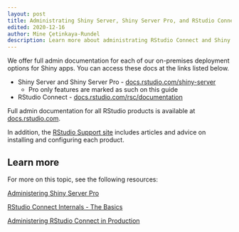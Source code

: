 ```yaml
---
layout: post
title: Administrating Shiny Server, Shiny Server Pro, and RStudio Connect
edited: 2020-12-16
author: Mine Çetinkaya-Rundel
description: Learn more about administrating RStudio Connect and Shiny Server Pro.
---
```


We offer full admin documentation for each of our on-premises deployment options for Shiny apps. You can access these docs at the links listed below.

- Shiny Server and Shiny Server Pro - [docs.rstudio.com/shiny-server](https://docs.rstudio.com/shiny-server/)
  - Pro only features are marked as such on this guide
- RStudio Connect - [docs.rstudio.com/rsc/documentation](https://docs.rstudio.com/rsc/documentation/)

Full admin documentation for all RStudio products is available at [docs.rstudio.com](https://docs.rstudio.com).

In addition, the [RStudio Support site](https://support.rstudio.com) includes articles and advice on installing and configuring each product.

## Learn more

For more on this topic, see the following resources:

[<i class="fas fa-play-circle fa-lg" aria-hidden="true"></i> Administering Shiny Server Pro](https://resources.rstudio.com/administration-of-pro-products/adminssp)

[<i class="fas fa-play-circle fa-lg" aria-hidden="true"></i> RStudio Connect Internals - The Basics](https://resources.rstudio.com/administration-of-pro-products/connect-basics)

[<i class="fas fa-play-circle fa-lg" aria-hidden="true"></i> Administering RStudio Connect in Production](https://resources.rstudio.com/administration-of-pro-products/connect-production)
